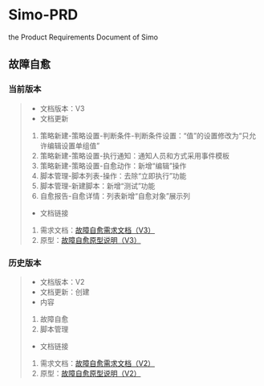 # Simo-PRD
the Product Requirements Document of Simo

**故障自愈**
------------------------------------------
### 当前版本

>   * 文档版本：V3
>   * 文档更新
>   1. 策略新建-策略设置-判断条件-判断条件设置：“值”的设置修改为“只允许编辑设置单组值”
>   2. 策略新建-策略设置-执行通知：通知人员和方式采用事件模板
>   3. 策略新建-策略设置-自愈动作：新增“编辑”操作
>   4. 脚本管理-脚本列表-操作：去除“立即执行”功能
>   5. 脚本管理-新建脚本：新增“测试”功能
>   6. 自愈报告-自愈详情：列表新增“自愈对象”展示列
>   * 文档链接
>   1. 需求文档：[故障自愈需求文档（V3）](https://github.com/chy1994/Simo-PRD/blob/%E6%95%85%E9%9A%9C%E8%87%AA%E6%84%88/SIMO%20%E6%95%85%E9%9A%9C%E8%87%AA%E6%84%88%E9%9C%80%E6%B1%82%E6%96%87%E6%A1%A3%EF%BC%88V3\*.docx)
>   2. 原型：[故障自愈原型说明（V3）](https://github.com/chy1994/Simo-PRD/blob/%E6%95%85%E9%9A%9C%E8%87%AA%E6%84%88/%E6%95%85%E9%9A%9C%E8%87%AA%E6%84%88%E5%8E%9F%E5%9E%8B%E8%AF%B4%E6%98%8E%EF%BC%88V3%EF%BC%89.rp)


### 历史版本

>   * 文档版本：V2
>   * 文档更新：创建
>   * 内容
>   1. 故障自愈
>   2. 脚本管理
>   * 文档链接
>   1. 需求文档：[故障自愈需求文档（V2）](https://github.com/chy1994/Simo-PRD/blob/%E6%95%85%E9%9A%9C%E8%87%AA%E6%84%88/SIMO%20%E6%95%85%E9%9A%9C%E8%87%AA%E6%84%88%E9%9C%80%E6%B1%82%E6%96%87%E6%A1%A3%EF%BC%88V2%EF%BC%89.docx)
>   2. 原型：[故障自愈原型说明（V2）](https://github.com/chy1994/Simo-PRD/blob/%E6%95%85%E9%9A%9C%E8%87%AA%E6%84%88/%E6%95%85%E9%9A%9C%E8%87%AA%E6%84%88%E5%8E%9F%E5%9E%8B%E8%AF%B4%E6%98%8E.rp)
 
  
     
